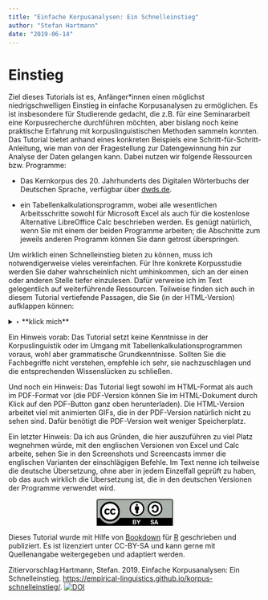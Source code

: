 ```yaml
---
title: "Einfache Korpusanalysen: Ein Schnelleinstieg"
author: "Stefan Hartmann"
date: "2019-06-14"
---
```





# Einstieg

Ziel dieses Tutorials ist es, Anfänger*innen einen möglichst niedrigschwelligen Einstieg in einfache Korpusanalysen zu ermöglichen. Es ist insbesondere für Studierende gedacht, die z.B. für eine Seminararbeit eine Korpusrecherche durchführen möchten, aber bislang noch keine praktische Erfahrung mit korpuslinguistischen Methoden sammeln konnten. Das Tutorial bietet anhand eines konkreten Beispiels eine Schritt-für-Schritt-Anleitung, wie man von der Fragestellung zur Datengewinnung hin zur Analyse der Daten gelangen kann. Dabei nutzen wir folgende Ressourcen bzw. Programme:

- Das Kernkorpus des 20. Jahrhunderts des Digitalen Wörterbuchs der Deutschen Sprache, verfügbar über <a href="https://dwds.de/" target="_blank">dwds.de</a>.

- ein Tabellenkalkulationsprogramm, wobei alle wesentlichen Arbeitsschritte sowohl für Microsoft Excel als auch für die kostenlose Alternative LibreOffice Calc beschrieben werden. Es genügt natürlich, wenn Sie mit einem der beiden Programme arbeiten; die Abschnitte zum jeweils anderen Programm können Sie dann getrost überspringen.

Um wirklich einen Schnelleinstieg bieten zu können, muss ich notwendigerweise vieles vereinfachen. Für Ihre konkrete Korpusstudie werden Sie daher wahrscheinlich nicht umhinkommen, sich an der einen oder anderen Stelle tiefer einzulesen. Dafür verweise ich im Text gelegentlich auf weiterführende Ressourcen. Teilweise finden sich auch in diesem Tutorial vertiefende Passagen, die Sie (in der HTML-Version) aufklappen können:

<details>
<summary>‣ **klick mich**</summary>

Hallo, ich bin eine vertiefende Passage.

Sonst gibt es hier nichts zu sehen. Sie können mich gern wieder schließen. Danke.

</details>

Ein Hinweis vorab: Das Tutorial setzt keine Kenntnisse in der Korpuslinguistik oder im Umgang mit Tabellenkalkulationsprogrammen voraus, wohl aber grammatische Grundkenntnisse. Sollten Sie die Fachbegriffe nicht verstehen, empfehle ich sehr, sie nachzuschlagen und die entsprechenden Wissenslücken zu schließen.

Und noch ein Hinweis: Das Tutorial liegt sowohl im HTML-Format als auch im PDF-Format vor (die PDF-Version können Sie im HTML-Dokument durch Klick auf den PDF-Button ganz oben herunterladen). Die HTML-Version arbeitet viel mit animierten GIFs, die in der PDF-Version natürlich nicht zu sehen sind. Dafür benötigt die PDF-Version weit weniger Speicherplatz.

Ein letzter Hinweis: Da ich aus Gründen, die hier auszuführen zu viel Platz wegnehmen würde, mit den englischen Versionen von Excel und Calc arbeite, sehen Sie in den Screenshots und Screencasts immer die englischen Varianten der einschlägigen Befehle. Im Text nenne ich teilweise die deutsche Übersetzung, ohne aber in jedem Einzelfall geprüft zu haben, ob das auch wirklich die Übersetzung ist, die in den deutschen Versionen der Programme verwendet wird.


<img src="docs/fig/by-sa.png" width="30%" height="30%" style="display: block; margin: auto;" />


Dieses Tutorial wurde mit Hilfe von <a href="https://bookdown.org/" target="_blank">Bookdown</a> für <a href="https://www.r-project.org/" target="_blank">R</a> geschrieben und publiziert. Es ist lizenziert unter CC-BY-SA und kann gerne mit Quellenangabe weitergegeben und adaptiert werden.

Zitiervorschlag:Hartmann, Stefan. 2019. Einfache Korpusanalysen: Ein Schnelleinstieg. https://empirical-linguistics.github.io/korpus-schnelleinstieg/. [![DOI](https://zenodo.org/badge/DOI/10.5281/zenodo.3246336.svg)](https://doi.org/10.5281/zenodo.3246336)



